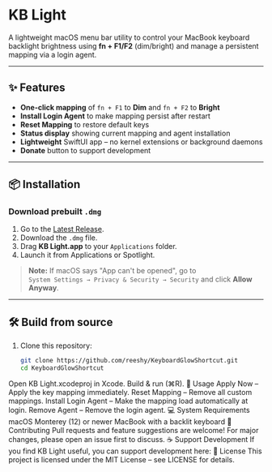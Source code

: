 # KB Light

A lightweight macOS menu bar utility to control your MacBook keyboard backlight brightness using **fn + F1/F2** (dim/bright) and manage a persistent mapping via a login agent.

---

## ✨ Features

- **One-click mapping** of `fn + F1` to **Dim** and `fn + F2` to **Bright**
- **Install Login Agent** to make mapping persist after restart
- **Reset Mapping** to restore default keys
- **Status display** showing current mapping and agent installation
- **Lightweight** SwiftUI app – no kernel extensions or background daemons
- **Donate** button to support development

---

## 📦 Installation

### Download prebuilt `.dmg`
1. Go to the [Latest Release](https://github.com/reeshy/KeyboardGlowShortcut/releases/latest).
2. Download the `.dmg` file.
3. Drag **KB Light.app** to your `Applications` folder.
4. Launch it from Applications or Spotlight.

> **Note:** If macOS says "App can't be opened", go to  
> `System Settings → Privacy & Security → Security` and click **Allow Anyway**.

---

## 🛠 Build from source

1. Clone this repository:
   ```bash
   git clone https://github.com/reeshy/KeyboardGlowShortcut.git
   cd KeyboardGlowShortcut
Open KB Light.xcodeproj in Xcode.
Build & run (⌘R).
📖 Usage
Apply Now – Apply the key mapping immediately.
Reset Mapping – Remove all custom mappings.
Install Login Agent – Make the mapping load automatically at login.
Remove Agent – Remove the login agent.
💻 System Requirements
macOS Monterey (12) or newer
MacBook with a backlit keyboard
🤝 Contributing
Pull requests and feature suggestions are welcome!
For major changes, please open an issue first to discuss.
☕ Support Development
If you find KB Light useful, you can support development here:
📜 License
This project is licensed under the MIT License – see LICENSE for details.
